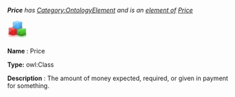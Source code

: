 ___Price__ 
 has
 [Category:OntologyElement](../../Category/OntologyElement "Category:OntologyElement") 
 and is an
 [element of](../../Property/ElementOf "Property:ElementOf") 
[Price](../../Submissions/Price "Submissions:Price")_




  





[![Class](../public/images/thumb/2/27/Class.gif/45px-Class.gif)](../../Image/Class.gif "Class")


__Name__ 
 : Price
 



__Type:__ 
 owl:Class
 



__Description__ 
 : The amount of money expected, required, or given in payment for something.